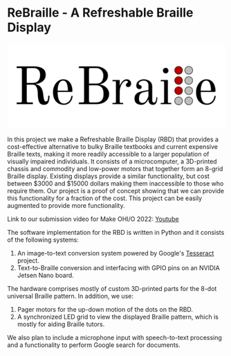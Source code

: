 # ReBraille - A Refreshable Braille Display

![ReBraille Logo](./assets/ReBraille_Logo.png)

In this project we make a Refreshable Braille Display (RBD) that provides a cost-effective alternative to bulky Braille textbooks and current expensive Braille texts, making it more readily accessible to a larger population of visually impaired individuals. It consists of a microcomputer, a 3D-printed chassis and commodity and low-power motors that together form an 8-grid Braille display. Existing displays provide a similar functionality, but cost between $3000 and $15000 dollars making them inaccessible to those who require them. Our project is a proof of concept showing that we can provide this functionality for a fraction of the cost. This project can be easily augmented to provide more functionality.

Link to our submission video for Make OHI/O 2022: [Youtube](https://www.youtube.com/watch?v=me4idjuad2g)

The software implementation for the RBD is written in Python and it consists of the following systems:

 1. An image-to-text conversion system powered by Google's [Tesseract](https://tesseract-ocr.github.io/) project.
 2. Text-to-Braille conversion and interfacing with GPIO pins on an NVIDIA Jetsen Nano board.

The hardware comprises mostly of custom 3D-printed parts for the 8-dot universal Braille pattern.  In addition, we use:

 1. Pager motors for the up-down motion of the dots on the RBD.
 2. A synchronized LED grid to view the displayed Braille pattern, which is mostly for aiding Braille tutors.

We also plan to include a microphone input with speech-to-text processing and a functionality to perform Google search for documents.

